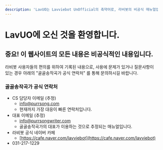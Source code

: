```yaml
---
description: 'LavUO는 Lavviebot UnOfficial의 축약어로, 라비봇의 비공식 매뉴얼입니다.'
---
```


# LavUO에 오신 것을 환영합니다.

## 중요! 이 웹사이트의 모든 내용은 비공식적인 내용입니다.

라비봇 사용자들의 편의를 위하여 기록된 내용으로, 사용에 문제가 있거나 질문사항이 있는 경우 아래의 "골골송작곡가 공식 연락처" 를 통해 문의하시길 바랍니다.

### 골골송작곡가 공식 연락처

* CS 담당자 이메일 \(추정\)
  * info@purrsong.com
  * 현재까지 가장 대응이 빠른 연락처입니다.
* 대표 이메일 \(추정\)
  * info@purrsongwriter.com
  * 골골송작곡가의 대표가 이용하는 것으로 추정되는 매뉴얼입니다.
* 라비봇 공식 네이버 카페
  * [https://cafe.naver.com/lavviebot](https://cafe.naver.com/lavviebot)
* 031-217-1229

